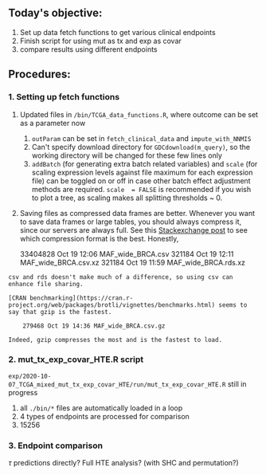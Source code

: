 ## Today's objective:

1. Set up data fetch functions to get various clinical endpoints
2. Finish script for using mut as tx and exp as covar
3. compare results using different endpoints


## Procedures:

### 1. Setting up fetch functions
   1. Updated files in `/bin/TCGA_data_functions.R`, where outcome can be set as a parameter now
      1. `outParam` can be set in `fetch_clinical_data` and `impute_with_NNMIS`
      2. Can't specify download directory for `GDCdownload(m_query)`, so the working directory will be changed for these few lines only
      3. `addBatch` (for generating extra batch related variables) and `scale` (for scaling expression levels against file maximum for each expression file) can be toggled on or off in case other batch effect adjustment methods are required. `scale  = FALSE` is recommended if you wish to plot a tree, as scaling makes all splitting thresholds ~ 0.
   2. Saving files as compressed data frames are better. Whenever you want to save data frames or large tables, you should always compress it, since our servers are always full. See this [Stackexchange post](https://stackoverflow.com/questions/44477709/r-compressively-saving-large-data-frames-to-hard-drive) to see which compression format is the best. Honestly, 
   
        33404828 Oct 19 12:06 MAF_wide_BRCA.csv
        321184 Oct 19 12:11 MAF_wide_BRCA.csv.xz 
        321184 Oct 19 11:59 MAF_wide_BRCA.rds.xz 
    
    csv and rds doesn't make much of a difference, so using csv can enhance file sharing.

    [CRAN benchmarking](https://cran.r-project.org/web/packages/brotli/vignettes/benchmarks.html) seems to say that gzip is the fastest.

        279468 Oct 19 14:36 MAF_wide_BRCA.csv.gz

    Indeed, gzip compresses the most and is the fastest to load.


### 2. mut_tx_exp_covar_HTE.R script
`exp/2020-10-07_TCGA_mixed_mut_tx_exp_covar_HTE/run/mut_tx_exp_covar_HTE.R` still in progress

   1. all `./bin/*` files are automatically loaded in a loop
   2. 4 types of endpoints are processed for comparison
   3. 15256


### 3. Endpoint comparison 

$\tau$ predictions directly?
Full HTE analysis? (with SHC and permutation?)